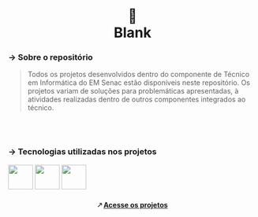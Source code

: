 <h1 align="center">
🐼 <br>
 Blank
</h1>

### → Sobre o repositório

> Todos os projetos desenvolvidos dentro do componente de Técnico em Informática do EM Senac estão disponíveis neste repositório. 
Os projetos variam de soluções para problemáticas apresentadas, à atividades realizadas dentro de outros componentes integrados ao técnico. 

<br><br>


### → Tecnologias utilizadas nos projetos 

<img src="https://upload.wikimedia.org/wikipedia/commons/thumb/6/61/HTML5_logo_and_wordmark.svg/800px-HTML5_logo_and_wordmark.svg.png" width="50pm"></img>
<img src="https://github.com/senacscs/t2/assets/105399656/7dea0a65-2c76-445c-8cfb-0ed1f09336b9" width="50pm"></img>
<img src="https://i0.wp.com/pt.mundobabushka.com/wp-content/uploads/sites/5/2016/03/js-logo.png?fit=500%2C500&ssl=1" width="50pm"></img>

<h4 align="center"> 🡕 <a href="https://senacscs.github.io/t2/blank/"> Acesse os projetos </a> </h4>
